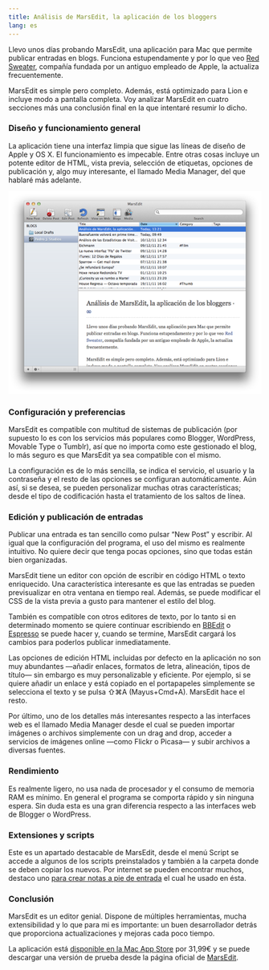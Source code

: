 ```yaml
---
title: Análisis de MarsEdit, la aplicación de los bloggers
lang: es
---
```


Llevo unos días probando MarsEdit, una aplicación para Mac que permite publicar entradas en blogs. Funciona estupendamente y por lo que veo [Red Sweater](http://www.red-sweater.com/), compañía fundada por un antiguo empleado de Apple, la actualiza frecuentemente.

MarsEdit es simple pero completo. Además, está optimizado para Lion e incluye modo a pantalla completa. Voy analizar MarsEdit en cuatro secciones más una conclusión final en la que intentaré resumir lo dicho.

### Diseño y funcionamiento general

La aplicación tiene una interfaz limpia que sigue las líneas de diseño de Apple y OS X. El funcionamiento es impecable. Entre otras cosas incluye un potente editor de HTML, vista previa, selección de etiquetas, opciones de publicación y, algo muy interesante, el llamado Media Manager, del que hablaré más adelante.

![MarsEdit](/media/2011/12/MarsEdit.png)

### Configuración y preferencias

MarsEdit es compatible con multitud de sistemas de publicación (por supuesto lo es con los servicios más populares como Blogger, WordPress, Movable Type o Tumblr), así que no importa como este gestionado el blog, lo más seguro es que MarsEdit ya sea compatible con el mismo.

La configuración es de lo más sencilla, se indica el servicio, el usuario y la contraseña y el resto de las opciones se configuran automáticamente. Aún así, si se desea, se pueden personalizar muchas otras características; desde el tipo de codificación hasta el tratamiento de los saltos de línea.

### Edición y publicación de entradas

Publicar una entrada es tan sencillo como pulsar “New Post” y escribir. Al igual que la configuración del programa, el uso del mismo es realmente intuitivo. No quiere decir que tenga pocas opciones, sino que todas están bien organizadas.

MarsEdit tiene un editor con opción de escribir en código HTML o texto enriquecido. Una característica interesante es que las entradas se pueden previsualizar en otra ventana en tiempo real. Además, se puede modificar el CSS de la vista previa a gusto para mantener el estilo del blog.

También es compatible con otros editores de texto, por lo tanto si en determinado momento se quiere continuar escribiendo en [BBEdit](http://www.barebones.com/products/bbedit/) o [Espresso](http://macrabbit.com/espresso/) se puede hacer y, cuando se termine, MarsEdit cargará los cambios para poderlos publicar inmediatamente.

Las opciones de edición HTML incluidas por defecto en la aplicación no son muy abundantes —añadir enlaces, formatos de letra, alineación, tipos de título— sin embargo es muy personalizable y eficiente. Por ejemplo, si se quiere añadir un enlace y está copiado en el portapapeles simplemente se selecciona el texto y se pulsa ⇧⌘A (Mayus+Cmd+A). MarsEdit hace el resto.

Por último, uno de los detalles más interesantes respecto a las interfaces web es el llamado Media Manager desde el cual se pueden importar imágenes o archivos simplemente con un drag and drop, acceder a servicios de imágenes online —como Flickr o Picasa— y subir archivos a diversas fuentes.

### Rendimiento

Es realmente ligero, no usa nada de procesador y el consumo de memoria RAM es mínimo. En general el programa se comporta rápido y sin ninguna espera. Sin duda esta es una gran diferencia respecto a las interfaces web de Blogger o WordPress.

### Extensiones y scripts

Este es un apartado destacable de MarsEdit, desde el menú Script se accede a algunos de los scripts preinstalados y también a la carpeta donde se deben copiar los nuevos. Por internet se pueden encontrar muchos, destaco uno [para crear notas a pie de entrada](http://www.likewowonline.net/web/dev/footnotes-applescript-marsedit.html) el cual he usado en ésta.

### Conclusión

MarsEdit es un editor genial. Dispone de múltiples herramientas, mucha extensibilidad y lo que para mi es importante: un buen desarrollador detrás que proporciona actualizaciones y mejoras cada poco tiempo.

La aplicación está [disponible en la Mac App Store](http://itunes.apple.com/es/app/marsedit/id402376225?mt=12) por 31,99€ y se puede descargar una versión de prueba desde la página oficial de [MarsEdit](http://www.red-sweater.com/marsedit/).
